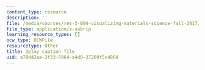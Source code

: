 ```yaml
---
content_type: resource
description: ''
file: /media/courses/res-3-004-visualizing-materials-science-fall-2017/a78d42ae2f335064a4d037269f5c4864_LqwvVAtEIx8.vtt
file_type: application/x-subrip
learning_resource_types: []
ocw_type: OCWFile
resourcetype: Other
title: 3play caption file
uid: a78d42ae-2f33-5064-a4d0-37269f5c4864
---
```


